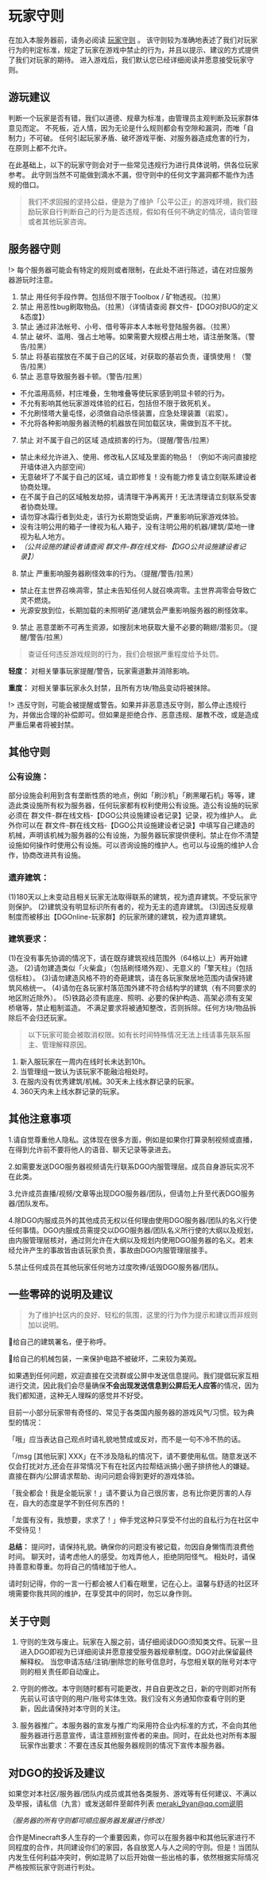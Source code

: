 <!-- docs/basic/information/rules.md -->

# 玩家守则

在加入本服务器前，请务必阅读 [玩家守则](basic/information/rules.md) 。
该守则较为准确地表述了我们对玩家行为的判定标准，规定了玩家在游戏中禁止的行为，并且以提示、建议的方式提供了我们对玩家的期待。
进入游戏后，我们默认您已经详细阅读并愿意接受玩家守则。

## 游玩建议

判断一个玩家是否有错，我们以道德、规章为标准，由管理员主观判断及玩家群体意见而定。
不死板，近人情，因为无论是什么规则都会有空隙和漏洞，而唯「自制力」不可破。
任何引起玩家矛盾、破坏游戏平衡、对服务器造成危害的行为，在原则上都不允许。

在此基础上，以下的玩家守则会对于一些常见违规行为进行具体说明，供各位玩家参考。
此守则当然不可能做到滴水不漏，但守则中的任何文字漏洞都不能作为违规的借口。

> 我们不求回报的坚持公益，便是为了维护「公平公正」的游戏环境，我们鼓励玩家自行判断自己的行为是否违规，假如有任何不确定的情况，请向管理或者其他玩家咨询。

## 服务器守则

!> 每个服务器可能会有特定的规则或者限制，在此处不进行陈述，请在对应服务器游玩时注意。

1.  禁止 用任何手段作弊。包括但不限于Toolbox / 矿物透视。（拉黑）
2.  禁止 用恶性bug刷取物品。（拉黑）（详情请查阅 群文件-【DGO对BUG的定义&态度】）
3.  禁止 通过非法帐号、小号、借号等非本人本帐号登陆服务器。（拉黑）
4.  禁止 破坏、滥用、强占土地等。如果需要大规模占用土地，请注册聚落。（警告/拉黑）
5.  禁止 将基岩摆放在不属于自己的区域，对获取的基岩负责，谨慎使用！（警告/拉黑）
6.  禁止 恶意导致服务器卡顿。（警告/拉黑）
   - 不允滥用高频，村庄堆叠，生物堆叠等使玩家感到明显卡顿的行为。
   - 不允有影响其他玩家游戏体验的红石，包括但不限于致死机关。
   - 不允刷怪塔大量屯怪，必须做自动杀怪装置，应急处理装置（岩浆）。
   - 不允将各种影响服务器流畅的机器放在同加载区块，需做到互不干扰。
7.  禁止 对不属于自己的区域 造成损害的行为。（提醒/警告/拉黑）
   - 禁止未经允许进入、使用、修改私人区域及里面的物品！（例如不询问直接挖开墙体进入内部空间）
   - 无意破坏了不属于自己的区域，请立即修复！没有能力修复请立刻联系建设者协商处理。
   - 在不属于自己的区域触发劫掠，请清理干净再离开！无法清理请立刻联系受害者协商处理。
   - 请勿穿冰霜行者到处走，该行为长期饱受诟病，严重影响玩家游戏体验。
   - 没有注明公用的箱子一律视为私人箱子，没有注明公用的机器/建筑/菜地一律视为私人地方。
   - *（公共设施的建设者请查阅 群文件-群在线文档-【DGO公共设施建设者记录】）*
8.  禁止 严重影响服务器刷怪效率的行为。（提醒/警告/拉黑）
   - 禁止在主世界召唤凋零，禁止未告知任何人就召唤凋零。主世界凋零会导致亡灵不燃烧。
   - 光源安放到位，长期加载的未照明矿道/建筑会严重影响服务器的刷怪效率。
9.  禁止 恶意垄断不可再生资源，如搜刮末地获取大量不必要的鞘翅/潜影贝。（提醒/警告/拉黑）

> 查证任何违反游戏规则的行为，我们会根据严重程度给予处罚。

 **轻度：** 对相关肇事玩家提醒/警告，玩家需道歉并消除影响。

 **重度：** 对相关肇事玩家永久封禁，且所有方块/物品变动将被抹除。

!> 违反守则，可能会被提醒或警告。如果并非恶意违反守则，那么停止违规行为，并做出合理的补偿即可。但如果是拒绝合作、恶意违规、屡教不改，或是造成严重后果者将被封禁。

## 其他守则

### 公有设施：
   
部分设施会利用到含有垄断性质的地点，例如「刷沙机」「刷黑曜石机」等等，建造此类设施所有权为服务器，任何玩家都有权利使用公有设施。造公有设施的玩家必须在 群文件-群在线文档-【DGO公共设施建设者记录】记录，视为维护人。
此外你可以在 群文件-群在线文档-【DGO公共设施建设者记录】中填写自己建造的机械，声明该机械为服务器的公有设施，为服务器玩家提供便利。禁止在你不清楚设施如何操作时使用公有设施。可以咨询设施的维护人。也可以与设施的维护人合作，协商改进共有设施。

### 遗弃建筑：
(1)180天以上未变动且相关玩家无法取得联系的建筑，视为遗弃建筑。不受玩家守则保护。
(2)建筑没有明显标识所有者的，视为无主的遗弃建筑。
(3)因违反规章制度而被移出【DGOnline-玩家群】的玩家所建的建筑，视为遗弃建筑。

### 建筑要求：
(1)在没有事先协调的情况下，请在既存建筑视线范围外（64格以上）再开始建造。
(2)请勿建造类似「火柴盒」（包括刷怪塔外观）、无意义的「擎天柱」（包括信标柱）。
(3)请勿建造风格不符的奇葩建筑，请在各玩家聚居地范围内请保持建筑风格统一。
(4)请勿在各玩家村落范围外建不符合结构学的建筑（有不同要求的地区附近除外）。
(5)铁路必须有底座、照明、必要的保护构造、高架必须有支架桥墩等，禁止粗制滥造。
不满足要求将被通知整改，否则拆除。任何方块/物品拆除后不会归还玩家。

> 以下玩家可能会被取消权限。如有长时间特殊情况无法上线请事先联系服主、管理解释原因。

1. 新入服玩家在一周内在线时长未达到10h。
1. 当管理组一致认为该玩家不能融洽相处时。
2. 在服内没有优秀建筑/机械。30天未上线水群记录的玩家。
3. 360天内未上线水群记录的玩家。

## 其他注意事项

1.请自觉尊重他人隐私。这体现在很多方面，例如是如果你打算录制视频或直播，在得到允许前不要将他人的语音、聊天记录等录进去。

2.如需要发送DGO服务器视频请先行联系DGO内服管理层。成员自身游玩实况不在此类。

3.允许成员直播/视频/文章等出现DGO服务器/团队，但请勿上升至代表DGO服务器/团队发布。

4.除DGO内服成员外的其他成员无权以任何理由使用DGO服务器/团队的名义行使任何事情。DGO内服成员需提交以DGO服务器/团队名义所行使的大纲以及规划，由内服管理层核对，通过则允许在大纲以及规划内使用DGO服务器的名义。若未经允许产生的事故皆由该玩家负责，事故由DGO内服管理层接手。

5.禁止任何成员在其他玩家任何地方过度吹捧/诋毁DGO服务器/团队。 

## 一些零碎的说明及建议

> 为了维护社区内的良好、轻松的氛围，这里的行为作为提示和建议而非规则加以说明。

给自己的建筑署名，便于称呼。

给自己的机械包装，一来保护电路不被破坏，二来较为美观。

如果遇到任何问题，欢迎直接在交流群或公屏中发送信息提问。我们提倡玩家互相进行交流，因此我们会尽量确保**不会出现发送信息到公屏后无人应答**的情况，因为我们都知道，这种无人理睬的感觉并不好受。

目前一小部分玩家带有奇怪的、常见于各类国内服务器的游戏风气/习惯。较为典型的情况：

「哦」应当表达自己观点时请礼貌地赞成或反对，而不是一句不冷不热的话。

「/msg [其他玩家] XXX」在不涉及隐私的情况下，请不要使用私信。随意发送不仅会打扰对方,还会在非常情况下有在社区内拉帮结派搞小圈子排挤他人的嫌疑。直接在群内/公屏请求帮助、询问问题会得到更好的游戏体验。

「我全都会！我是全能玩家！」请不要认为自己很厉害，总有比你更厉害的人存在，自大的态度是学不到任何东西的！

「龙蛋有没有，我想要，求求了！」伸手党这种只享受不付出的自私行为在社区中不受待见！

 **总结：** 
提问时，请保持礼貌。确保你的问题没有被记载，勿因自身懒惰而浪费他时间。
聊天时，请考虑他人的感受。勿戏弄他人，拒绝阴阳怪气。
相处时，请保持善意和尊重。勿将自己的情绪加于他人。

请时刻记得，你的一言一行都会被人们看在眼里，记在心上。温馨与舒适的社区环境需要你我共同的维护，在享受其中的同时，勿忘以身作则。

## 关于守则

1. 守则的生效与废止。玩家在入服之前，请仔细阅读DGO须知类文件。玩家一旦进入DGO即视为已详细阅读并愿意接受服务器规章制度。DGO对此保留最终解释权。
当您申请冻结/注销/删除您的账号信息时，与您相关联的账号对本守则的相关责任即自动废止。

2. 守则的修改。本守则随时都有可能更改，并自自更改之日，新的守则即对所有先前认可该守则的用户/账号实体生效。我们没有义务通知你查看守则的更新，因此请保持对本守则的关注。

3. 服务器推广。本服务器的宣发与推广均采用符合业内标准的方式，不会向其他服务器进行恶意宣传，请注意辨别宣传者的来由。同时，在此处也对所有本服玩家作出要求：不要在违反其他服务器规则的情况下宣传本服务器。

## 对DGO的投诉及建议

如果您对本社区/服务器/团队内成员或其他各类服务、游戏等有任何建议、不满以及举报，请私信（九言）或发送邮件至邮件列表 meraki_9yan@qq.com说明

*（服务器的所有守则都可顺应服务器发展进行修改）*

合作是Minecraft多人生存的一个重要因素，你可以在服务器中和其他玩家进行不同程度的合作，共同建设你们的家园，各自放宽人与人之间的守则。但是！当团队内发生任何利益冲突时，例如混熟了以后开始做一些出格的事，依然根据实际情况严格按照玩家守则进行判处。


